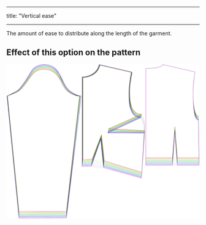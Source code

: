 - - -
title: "Vertical ease"
- - -

The amount of ease to distribute along the length of the garment.

## Effect of this option on the pattern

![This image shows the effect of this option by superimposing several variants that have a different value for this option](breanna_verticalease_sample.svg "Effect of this option on the pattern")
